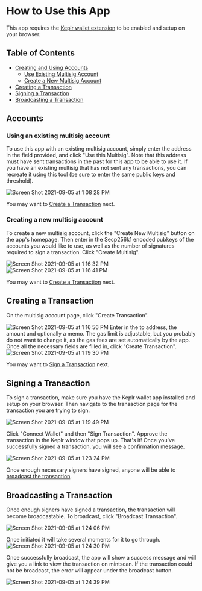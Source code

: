 # How to Use this App

This app requires the [Keplr wallet extension](https://wallet.keplr.app/) to be enabled and setup on your browser.

## Table of Contents

- [Creating and Using Accounts](#accounts)
  - [Use Existing Multisig Account](#using-an-existing-multisig-account)
  - [Create a New Multisig Account](#creating-a-new-multisig-account)
- [Creating a Transaction](#creating-a-transaction)
- [Signing a Transaction](#signing-a-transaction)
- [Broadcasting a Transaction](#broadcast-a-transaction)

## Accounts

### Using an existing multisig account

To use this app with an existing multisig account, simply enter the address in the field provided, and click "Use this Multisig". Note that this address must have sent transactions in the past for this app to be able to use it. If you have an existing multisig that has not sent any transactions, you can recreate it using this tool (be sure to enter the same public keys and threshold). 

![Screen Shot 2021-09-05 at 1 08 28 PM](https://user-images.githubusercontent.com/6718506/132136687-856a71bd-cd3b-465c-a2e8-8f4283161a11.png)

You may want to [Create a Transaction](#creating-a-transaction) next.

### Creating a new multisig account

To create a new multisig account, click the "Create New Multisig" button on the app's homepage. Then enter in the Secp256k1 encoded pubkeys of the accounts you would like to use, as well as the number of signatures required to sign a transaction. Click "Create Multisig". 

![Screen Shot 2021-09-05 at 1 16 32 PM](https://user-images.githubusercontent.com/6718506/132136709-c387ab87-51cc-4c1d-8fc3-130188287929.png)
![Screen Shot 2021-09-05 at 1 16 41 PM](https://user-images.githubusercontent.com/6718506/132136736-d0be1e9a-b3e9-4307-a6c2-6925e28d71e3.png)

You may want to [Create a Transaction](#creating-a-transaction) next.

## Creating a Transaction

On the multisig account page, click "Create Transaction". 

![Screen Shot 2021-09-05 at 1 16 56 PM](https://user-images.githubusercontent.com/6718506/132136739-c43eeaeb-15fd-48d3-afa2-8e630740cf82.png)
Enter in the to address, the amount and optionally a memo. The gas limit is adjustable, but you probably do not want to change it, as the gas fees are set automatically by the app. Once all the necessary fields are filled in, click "Create Transaction". 
![Screen Shot 2021-09-05 at 1 19 30 PM](https://user-images.githubusercontent.com/6718506/132136750-d2e91252-fa4d-4f56-9d80-8460c85deec4.png)

You may want to [Sign a Transaction](#signing-a-transaction) next.

## Signing a Transaction

To sign a transaction, make sure you have the Keplr wallet app installed and setup on your browser. Then navigate to the transaction page for the transaction you are trying to sign.  

![Screen Shot 2021-09-05 at 1 19 49 PM](https://user-images.githubusercontent.com/6718506/132136776-da6c0853-c55b-4bfb-9228-7615a2811cde.png)

Click "Connect Wallet" and then "Sign Transaction". Approve the transaction in the Keplr window that pops up. That's it! Once you've successfully signed a transaction, you will see a confirmation message.

![Screen Shot 2021-09-05 at 1 23 24 PM](https://user-images.githubusercontent.com/6718506/132136783-c81c9a30-b5b2-487a-8d2d-83cde819fc55.png)


Once enough necessary signers have signed, anyone will be able to [broadcast the transaction](#broadcasting-a-transaction).

## Broadcasting a Transaction

Once enough signers have signed a transaction, the transaction will become broadcastable. To broadcast, click "Broadcast Transaction". 

![Screen Shot 2021-09-05 at 1 24 06 PM](https://user-images.githubusercontent.com/6718506/132136802-1365b50b-2398-4fef-80e8-37c34b5ea8a1.png)

Once initiated it will take several moments for it to go through. 
![Screen Shot 2021-09-05 at 1 24 30 PM](https://user-images.githubusercontent.com/6718506/132136822-9d3f32fd-577a-45af-aced-80a4e61f1537.png)

Once successfully broadcast, the app will show a success message and will give you a link to view the transaction on mintscan. If the transaction could not be broadcast, the error will appear under the broadcast button.

![Screen Shot 2021-09-05 at 1 24 39 PM](https://user-images.githubusercontent.com/6718506/132136826-c4f7c46c-7cf8-4a12-880d-96f0abd400a3.png)

